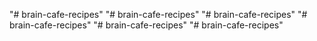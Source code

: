 "# brain-cafe-recipes" 
"# brain-cafe-recipes" 
"# brain-cafe-recipes" 
"# brain-cafe-recipes" 
"# brain-cafe-recipes" 
"# brain-cafe-recipes" 
